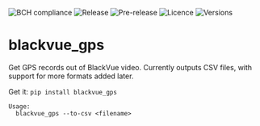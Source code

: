 ![BCH compliance](https://bettercodehub.com/edge/badge/bartbroere/blackvue-gps?branch=master)
![Release](https://img.shields.io/pypi/v/blackvue-gps.svg)
![Pre-release](https://img.shields.io/github/release/bartbroere/blackvue-gps/all.svg)
![Licence](https://img.shields.io/pypi/l/blackvue-gps.svg)
![Versions](https://img.shields.io/pypi/pyversions/blackvue-gps.svg)

# blackvue_gps
Get GPS records out of BlackVue video. Currently outputs CSV files, with 
support for more formats added later.

Get it:
``pip install blackvue_gps``

```
Usage:
  blackvue_gps --to-csv <filename>
```
